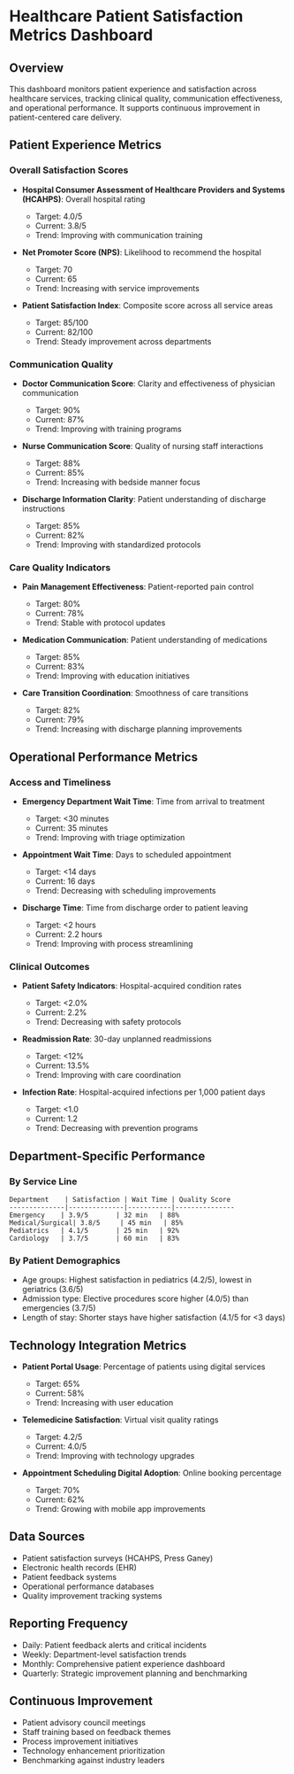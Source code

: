# Healthcare Patient Satisfaction Metrics Dashboard

## Overview
This dashboard monitors patient experience and satisfaction across healthcare services, tracking clinical quality, communication effectiveness, and operational performance. It supports continuous improvement in patient-centered care delivery.

## Patient Experience Metrics

### Overall Satisfaction Scores
- **Hospital Consumer Assessment of Healthcare Providers and Systems (HCAHPS)**: Overall hospital rating
  - Target: 4.0/5
  - Current: 3.8/5
  - Trend: Improving with communication training

- **Net Promoter Score (NPS)**: Likelihood to recommend the hospital
  - Target: 70
  - Current: 65
  - Trend: Increasing with service improvements

- **Patient Satisfaction Index**: Composite score across all service areas
  - Target: 85/100
  - Current: 82/100
  - Trend: Steady improvement across departments

### Communication Quality
- **Doctor Communication Score**: Clarity and effectiveness of physician communication
  - Target: 90%
  - Current: 87%
  - Trend: Improving with training programs

- **Nurse Communication Score**: Quality of nursing staff interactions
  - Target: 88%
  - Current: 85%
  - Trend: Increasing with bedside manner focus

- **Discharge Information Clarity**: Patient understanding of discharge instructions
  - Target: 85%
  - Current: 82%
  - Trend: Improving with standardized protocols

### Care Quality Indicators
- **Pain Management Effectiveness**: Patient-reported pain control
  - Target: 80%
  - Current: 78%
  - Trend: Stable with protocol updates

- **Medication Communication**: Patient understanding of medications
  - Target: 85%
  - Current: 83%
  - Trend: Improving with education initiatives

- **Care Transition Coordination**: Smoothness of care transitions
  - Target: 82%
  - Current: 79%
  - Trend: Increasing with discharge planning improvements

## Operational Performance Metrics

### Access and Timeliness
- **Emergency Department Wait Time**: Time from arrival to treatment
  - Target: <30 minutes
  - Current: 35 minutes
  - Trend: Improving with triage optimization

- **Appointment Wait Time**: Days to scheduled appointment
  - Target: <14 days
  - Current: 16 days
  - Trend: Decreasing with scheduling improvements

- **Discharge Time**: Time from discharge order to patient leaving
  - Target: <2 hours
  - Current: 2.2 hours
  - Trend: Improving with process streamlining

### Clinical Outcomes
- **Patient Safety Indicators**: Hospital-acquired condition rates
  - Target: <2.0%
  - Current: 2.2%
  - Trend: Decreasing with safety protocols

- **Readmission Rate**: 30-day unplanned readmissions
  - Target: <12%
  - Current: 13.5%
  - Trend: Improving with care coordination

- **Infection Rate**: Hospital-acquired infections per 1,000 patient days
  - Target: <1.0
  - Current: 1.2
  - Trend: Decreasing with prevention programs

## Department-Specific Performance

### By Service Line
```
Department    | Satisfaction | Wait Time | Quality Score
--------------|--------------|-----------|---------------
Emergency    | 3.9/5       | 32 min   | 88%
Medical/Surgical| 3.8/5     | 45 min   | 85%
Pediatrics   | 4.1/5       | 25 min   | 92%
Cardiology   | 3.7/5       | 60 min   | 83%
```

### By Patient Demographics
- Age groups: Highest satisfaction in pediatrics (4.2/5), lowest in geriatrics (3.6/5)
- Admission type: Elective procedures score higher (4.0/5) than emergencies (3.7/5)
- Length of stay: Shorter stays have higher satisfaction (4.1/5 for <3 days)

## Technology Integration Metrics
- **Patient Portal Usage**: Percentage of patients using digital services
  - Target: 65%
  - Current: 58%
  - Trend: Increasing with user education

- **Telemedicine Satisfaction**: Virtual visit quality ratings
  - Target: 4.2/5
  - Current: 4.0/5
  - Trend: Improving with technology upgrades

- **Appointment Scheduling Digital Adoption**: Online booking percentage
  - Target: 70%
  - Current: 62%
  - Trend: Growing with mobile app improvements

## Data Sources
- Patient satisfaction surveys (HCAHPS, Press Ganey)
- Electronic health records (EHR)
- Patient feedback systems
- Operational performance databases
- Quality improvement tracking systems

## Reporting Frequency
- Daily: Patient feedback alerts and critical incidents
- Weekly: Department-level satisfaction trends
- Monthly: Comprehensive patient experience dashboard
- Quarterly: Strategic improvement planning and benchmarking

## Continuous Improvement
- Patient advisory council meetings
- Staff training based on feedback themes
- Process improvement initiatives
- Technology enhancement prioritization
- Benchmarking against industry leaders